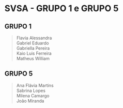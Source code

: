 # SVSA - GRUPO 1 e GRUPO 5

## GRUPO 1

> Flavia Alessandra \
> Gabriel Eduardo \
> Gabriella Pereira \
> Kaio Luis Ferreira \
> Matheus William

## GRUPO 5

> Ana Flávia Martins \
> Sabrina Lopes \
> Milena Camargo \
> João Miranda
